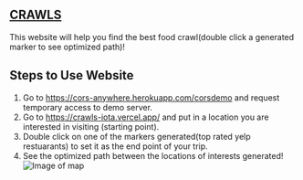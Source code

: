
## [CRAWLS](https://crawls-iota.vercel.app/)
This website will help you find the best food crawl(double click a generated marker to see optimized path)!

## Steps to Use Website
1. Go to https://cors-anywhere.herokuapp.com/corsdemo and request temporary access to demo server.
2. Go to https://crawls-iota.vercel.app/ and put in a location you are interested in visiting (starting point).
3. Double click on one of the markers generated(top rated yelp restuarants) to set it as the end point of your trip.
4. See the optimized path between the locations of interests generated!
![Image of map](https://gcdnb.pbrd.co/images/B5im4ghj3fqU.png?o=1)
